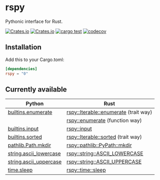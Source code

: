 # rspy

Pythonic interface for Rust.

[![Crates.io](https://img.shields.io/crates/v/rspy)](https://crates.io/crates/rspy)
[![Crates.io](https://img.shields.io/crates/d/rspy)](https://crates.io/crates/rspy)
[![cargo test](https://github.com/seijinrosen/rspy/actions/workflows/cargo_test.yml/badge.svg)](https://github.com/seijinrosen/rspy/actions/workflows/cargo_test.yml)
[![codecov](https://codecov.io/gh/seijinrosen/rspy/branch/main/graph/badge.svg)](https://codecov.io/gh/seijinrosen/rspy)

## Installation

Add this to your Cargo.toml:

```toml
[dependencies]
rspy = "0"
```

## Currently available

| Python                   | Rust                                    |
| ------------------------ | --------------------------------------- |
| [builtins.enumerate]     | [rspy::Iterable::enumerate] (trait way) |
|                          | [rspy::enumerate] (function way)        |
| [builtins.input]         | [rspy::input]                           |
| [builtins.sorted]        | [rspy::Iterable::sorted] (trait way)    |
| [pathlib.Path.mkdir]     | [rspy::pathlib::PyPath::mkdir]          |
| [string.ascii_lowercase] | [rspy::string::ASCII_LOWERCASE]         |
| [string.ascii_uppercase] | [rspy::string::ASCII_UPPERCASE]         |
| [time.sleep]             | [rspy::time::sleep]                     |

[builtins.enumerate]: https://docs.python.org/ja/3/library/functions.html#enumerate
[builtins.input]: https://docs.python.org/ja/3/library/functions.html#input
[builtins.sorted]: https://docs.python.org/ja/3/library/functions.html#sorted
[pathlib.path.mkdir]: https://docs.python.org/ja/3/library/pathlib.html#pathlib.Path.mkdir
[string.ascii_lowercase]: https://docs.python.org/ja/3/library/string.html#string.ascii_lowercase
[string.ascii_uppercase]: https://docs.python.org/ja/3/library/string.html#string.ascii_uppercase
[time.sleep]: https://docs.python.org/ja/3/library/time.html#time.sleep
[rspy::enumerate]: https://docs.rs/rspy/latest/rspy/fn.enumerate.html
[rspy::input]: https://docs.rs/rspy/latest/rspy/fn.input.html
[rspy::iterable::enumerate]: https://docs.rs/rspy/latest/rspy/trait.Iterable.html#tymethod.enumerate
[rspy::iterable::sorted]: https://docs.rs/rspy/latest/rspy/trait.Iterable.html#tymethod.sorted
[rspy::pathlib::pypath::mkdir]: https://docs.rs/rspy/latest/rspy/pathlib/trait.PyPath.html#tymethod.mkdir
[rspy::string::ascii_lowercase]: https://docs.rs/rspy/latest/rspy/string/constant.ASCII_LOWERCASE.html
[rspy::string::ascii_uppercase]: https://docs.rs/rspy/latest/rspy/string/constant.ASCII_UPPERCASE.html
[rspy::time::sleep]: https://docs.rs/rspy/latest/rspy/time/fn.sleep.html
